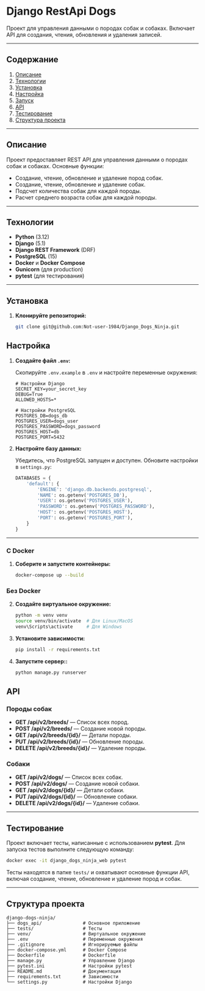 
# Django RestApi Dogs

Проект для управления данными о породах собак и собаках. Включает API для создания, чтения, обновления и удаления записей.

---

## Содержание

1. [Описание](#описание)
2. [Технологии](#технологии)
3. [Установка](#установка)
4. [Настройка](#настройка)
5. [Запуск](#запуск)
6. [API](#api)
7. [Тестирование](#тестирование)
8. [Структура проекта](#структура-проекта)


---

## Описание

Проект предоставляет REST API для управления данными о породах собак и собаках. Основные функции:
- Создание, чтение, обновление и удаление пород собак.
- Создание, чтение, обновление и удаление собак.
- Подсчет количества собак для каждой породы.
- Расчет среднего возраста собак для каждой породы.

---

## Технологии

- **Python** (3.12)
- **Django** (5.1)
- **Django REST Framework** (DRF)
- **PostgreSQL** (15)
- **Docker** и **Docker Compose**
- **Gunicorn** (для production)
- **pytest** (для тестирования)

---
## Установка

1. **Клонируйте репозиторий:**

   ```bash
   git clone git@github.com:Not-user-1984/Django_Dogs_Ninja.git
   ```


## Настройка

1. **Создайте файл `.env`:**

   Скопируйте `.env.example` в `.env` и настройте переменные окружения:

   ```env
   # Настройки Django
   SECRET_KEY=your_secret_key
   DEBUG=True
   ALLOWED_HOSTS=*

   # Настройки PostgreSQL
   POSTGRES_DB=dogs_db
   POSTGRES_USER=dogs_user
   POSTGRES_PASSWORD=dogs_password
   POSTGRES_HOST=db
   POSTGRES_PORT=5432
   ```

2. **Настройте базу данных:**

   Убедитесь, что PostgreSQL запущен и доступен. Обновите настройки в `settings.py`:

   ```python
   DATABASES = {
       'default': {
           'ENGINE': 'django.db.backends.postgresql',
           'NAME': os.getenv('POSTGRES_DB'),
           'USER': os.getenv('POSTGRES_USER'),
           'PASSWORD': os.getenv('POSTGRES_PASSWORD'),
           'HOST': os.getenv('POSTGRES_HOST'),
           'PORT': os.getenv('POSTGRES_PORT'),
       }
   }
   ```

---

### С Docker

1. **Соберите и запустите контейнеры:**

   ```bash
   docker-compose up --build
   ```


### Без Docker

2. **Создайте виртуальное окружение:**

   ```bash
   python -m venv venv
   source venv/bin/activate  # Для Linux/MacOS
   venv\Scripts\activate     # Для Windows
   ```

3. **Установите зависимости:**

   ```bash
   pip install -r requirements.txt
   ```
4. **Запустите сервер::**

   ```bash
   python manage.py runserver
   ```

## API

### Породы собак

- **GET /api/v2/breeds/** — Список всех пород.
- **POST /api/v2/breeds/** — Создание новой породы.
- **GET /api/v2/breeds/{id}/** — Детали породы.
- **PUT /api/v2/breeds/{id}/** — Обновление породы.
- **DELETE /api/v2/breeds/{id}/** — Удаление породы.

### Собаки

- **GET /api/v2/dogs/** — Список всех собак.
- **POST /api/v2/dogs/** — Создание новой собаки.
- **GET /api/v2/dogs/{id}/** — Детали собаки.
- **PUT /api/v2/dogs/{id}/** — Обновление собаки.
- **DELETE /api/v2/dogs/{id}/** — Удаление собаки.

---

## Тестирование

Проект включает тесты, написанные с использованием **pytest**. Для запуска тестов выполните следующую команду:

```bash
docker exec -it django_dogs_ninja_web pytest
```

Тесты находятся в папке `tests/` и охватывают основные функции API, включая создание, чтение, обновление и удаление пород и собак.

---

## Структура проекта

```
django-dogs-ninja/
├── dogs_api/               # Основное приложение
├── tests/                  # Тесты
├── venv/                   # Виртуальное окружение
├── .env                    # Переменные окружения
├── .gitignore              # Игнорируемые файлы
├── docker-compose.yml      # Docker Compose
├── Dockerfile              # Dockerfile
├── manage.py               # Управление Django
├── pytest.ini              # Настройки pytest
├── README.md               # Документация
├── requirements.txt        # Зависимости
└── settings.py             # Настройки Django
```

